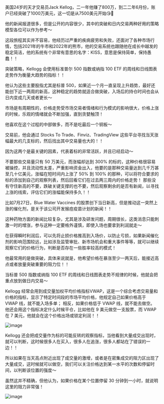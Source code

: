美国24岁的天才交易员Jack Kellog，二一年他赚了800万，到二二年6月份，账户已经突破了1000万美元，这一切是从7500美元开始😘🧐

他的新闻报道很多，但是公开的内容很少，其中的突破和日内交易两种好用的策略模型各位可以作为参考～

这段旅程其实并不容易，他经历过严重的疾病疲劳和失败，还面对了各种市场行情，包括2021年的牛市和2022年的熊市，他的交易系统也跟随他在成长中越发的稳定简洁，他的系统有个非常有意思的名字：KISS，意思是保持简单，保持愚蠢！！

突破策略，Kellogg 会使用标准普尔 500 指数或纳指 100 ETF 的周线和日线图表走势作为衡量大趋势的指标！！

他认为这些主要股指尤其是标普 500，如果近一个月一直呈现上升趋势，最好还能创下近一两周的新高，这种稳定的趋势就适合做突破，入场后的持仓时间也会从日内变成几天或者更长～

市场是有周期性的，价格走势受市场交易者情绪和行为模式的影响很大，价格上涨的时候，乐观的情绪就会不断加强，直到贪婪触顶！

他喜欢在这个过程的中部做多，而不是吃最后一个铜板～

交易前，他会通过 Stocks To Trade、Finviz、TradingView 这些平台寻找当天涨幅最大的几支标的，然后找出其中交易量也大的！！

因为这两个是最关键的因素，代表着标的非常活跃，并且已经启动～

不要那些交易量只有 50 万美元，而涨幅却达到 300% 的标的，这种价格很容易被操控，并且流动性太差，严重影响资金出入，他要的是那种交易量达到几千万甚至几十亿美元，涨幅在短时间内上涨了 50% 到 100% 的那种，可以将符合要求的标的添加到自己的观察列表，然后回看它们在过去两三周内的价格走势！
那些没有守住新高的不要，跌破关键支撑的也不要，然后观察剩余的是否有新闻，以寻找上涨的线索，评估它们的涨幅能保持多久！！


比如7月27日，Blue Water Vaccines 的股票创下当日新高，但是推动这一突然上涨的催化剂，是关于该公司开发猴痘疫苗计划的新闻！！

这种药物方面的新闻比较复杂，尤其是涉及研发问题，周期很长，这类消息只能刺激一时的增涨，参与这种一定要格外谨慎，即使入场也要拿到利润就走～

在获得瞬时利润后，可以先将止损价格推高到入场价，以防止亏损，如果新闻催化剂的影响范围较远，比如涉及监管审批、新市场机会和重大事件等等，就可以继续观察它们的价格行为，判断是否存在一些胜率较高的模式！

他最常用的是做突破，具体来说就是，他希望价格在暴涨至少一两天后，能接近高点或者放量突破重要的阻力位！！

当标普 500 指数或纳指 100 ETF 的周线和日线图表走势不规律的时候，他就会把重点放到做日内交易～

Kellogg 经常会用到成交量加权平均价格指标VWAP，这是一个综合考虑交易量和价格的指标，显示了特定时间段的市场平均价格，他规定自己如果价格高于 VWAP 线，就不能入场多单；
相反，如果价格低于 VWAP 线，就不能去做空。他还会用这个指标决定什么时候平仓，比如他在 9 美元做空一支股票，而 VWAP 在 7 美元，他就会在这个价格出场或锁定利润！！

![image](https://github.com/user-attachments/assets/f68d0f13-99d7-4215-b8a7-69f696537e6a)

Kellogg 还会把成交量作为标的可能反转的观察指标，当他看到大量成交出现时，就可以判断，这时候很多人在买入，很多人在追涨，很多人都站在了错误的一边！！

所以如果在当天高点附近出现了成交量的激增，或者是在密集成交的阻力区出现了大量成交，这时候就可以做空，我们可以关注价格达到某一水平的次数和停留时间，以判断该位置的强度～

虽然这并不精确，但他认为，如果价格在某个位置停留 30 分钟到一小时，就说明这里的阻力非常强！

![image](https://github.com/user-attachments/assets/8de50819-4f78-4b2d-95c7-66d7d463f0cc)
